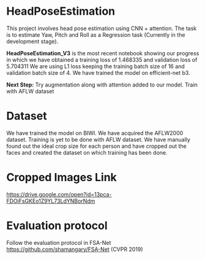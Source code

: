 # HeadPoseEstimation
This project involves head pose estimation using CNN + attention. The task is to estimate Yaw, Pitch and Roll as a Regression task (Currently in the development stage).

**HeadPoseEstimation_V3** is the most recent notebook showing our progress in which we have obtained a training loss of 1.468335 and validation loss of 5.704311
We are using L1 loss keeping the training batch size of 16 and validation batch size of 4. 
We have trained the model on efficient-net b3.

**Next Step:** Try augmentation along with attention added to our model. Train with AFLW dataset

# Dataset
We have trained the model on BIWI. We have acquired the AFLW2000 dataset. Training is yet to be done with AFLW dataset.
We have manually found out the ideal crop size for each person and have cropped out the faces and created the dataset on which training has been done.
# Cropped Images Link
https://drive.google.com/open?id=13pca-FDOiFsGKEo1Z9YL73LdYNBorNdm

# Evaluation protocol
Follow the evaluation protocol in FSA-Net https://github.com/shamangary/FSA-Net (CVPR 2019)
